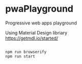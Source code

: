 # pwaPlayground
Progressive web apps playground  

Using Material Design libriary  
https://getmdl.io/started/

<code>
npm run browserify  
npm run start  
</code>